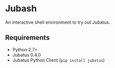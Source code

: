 Jubash
======

An interactive shell environment to try out Jubatus.

Requirements
------------

- Python 2.7+
- Jubatus 0.4.0
- Jubatus Python Client (`pip install jubatus`)
